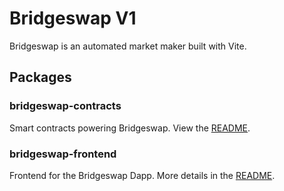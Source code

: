 # Bridgeswap V1

Bridgeswap is an automated market maker built with Vite.

## Packages

### bridgeswap-contracts

Smart contracts powering Bridgeswap. View the [README](bridgeswap-contracts/README.md).

### bridgeswap-frontend

Frontend for the Bridgeswap Dapp. More details in the [README](bridgeswap-frontend/README.md).
